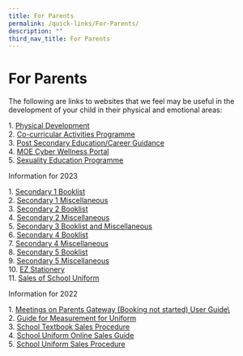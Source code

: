 ```yaml
---
title: For Parents
permalink: /quick-links/For-Parents/
description: ""
third_nav_title: For Parents
---
```

# For Parents

The following are links to websites that we feel may be useful in the development of your child in their physical and emotional areas:

1\.  [Physical Development](/quick-links/For-Parents/physical-development/)  
2\.  [Co-curricular Activities Programme](/quick-links/For-Parents/co-curricular-activities-programme/)  
3\.  [Post Secondary Education/Career Guidance](/quick-links/For-Parents/post-secondary-educationcareer-guidance/)  
4\.  [MOE Cyber Wellness Portal](/quick-links/For-Parents/moe-cyberwellness-portal/)  
5\.  [Sexuality Education Programme](/swiss-experience/Student-Development-Programme/sexuality-education/)

Information for 2023

1\.  [Secondary 1 Booklist](/files/For%20parents/2023-SCSS-Booklist-SECONDARY-1.pdf)  
2\.  [Secondary 1 Miscellaneous](/files/For%20parents/2023-SCSS-Booklist-SEC1-Miscellaneous.pdf)  
3\.  [Secondary 2 Booklist](/files/For%20parents/2023-Sec-2-Booklist.pdf)  
4\.  [Secondary 2 Miscellaneous](/files/For%20parents/2023-SCSS-Booklist-SEC2-Miscellaneous.pdf)  
5\.  [Secondary 3 Booklist and Miscellaneous](/files/For%20parents/2023-SCSS-Booklist-SEC3-Miscellaneous.pdf)  
6\.  [Secondary 4 Booklist](/files/For%20parents/2023-Sec-4-Booklists.pdf)  
7\.  [Secondary 4 Miscellaneous](/files/For%20parents/2023-SCSS-Booklist-SEC4-Miscellaneous.pdf)  
8\.  [Secondary 5 Booklist](/files/For%20parents/2023-SCSS-Booklist-SECONDARY-5NA.pdf)  
9\.  [Secondary 5 Miscellaneous](/files/For%20parents/2023-SCSS-Booklist-SEC5-Miscellaneous.pdf)  
10\.  [EZ Stationery](/files/For%20parents/EZ-Stationery-Sale-of-Textbooks-2022-Yearend.pdf)  
11\.  [Sales of School Uniform](/files/For%20parents/Sales-of-School-Uniform-Info.pdf)  

Information for 2022

1\.  [Meetings on Parents Gateway (Booking not started) User Guide\\](/files/For%20parents/PG-Mobile-App-Meetings-Feature-User-Guide-April-2022.pdf)  
2\.  [Guide for Measurement for Uniform](/files/For%20parents/Guide-for-Measurement-for-Uniform.pdf)  
3\.  [School Textbook Sales Procedure](/files/For%20parents/School-Textbook_Sales_Procedure.pdf)  
4\.  [School Uniform Online Sales Guide](/files/For%20parents/School-Uniform-Online-Sales-Guide.pdf)  
5\.  [School Uniform Sales Procedure](/files/For%20parents/School-Uniform-Sales-Procedures-1.pdf)